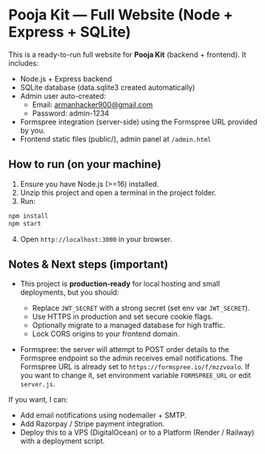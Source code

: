 # Pooja Kit — Full Website (Node + Express + SQLite)

This is a ready-to-run full website for **Pooja Kit** (backend + frontend). It includes:

- Node.js + Express backend
- SQLite database (data.sqlite3 created automatically)
- Admin user auto-created:
  - Email: armanhacker900@gmail.com
  - Password: admin-1234
- Formspree integration (server-side) using the Formspree URL provided by you.
- Frontend static files (public/), admin panel at `/admin.html`

## How to run (on your machine)

1. Ensure you have Node.js (>=16) installed.
2. Unzip this project and open a terminal in the project folder.
3. Run:

```bash
npm install
npm start
```

4. Open `http://localhost:3000` in your browser.

## Notes & Next steps (important)

- This project is **production-ready** for local hosting and small deployments, but you should:
  - Replace `JWT_SECRET` with a strong secret (set env var `JWT_SECRET`).
  - Use HTTPS in production and set secure cookie flags.
  - Optionally migrate to a managed database for high traffic.
  - Lock CORS origins to your frontend domain.

- Formspree: the server will attempt to POST order details to the Formspree endpoint so the admin receives email notifications. The Formspree URL is already set to `https://formspree.io/f/mzzvoalo`. If you want to change it, set environment variable `FORMSPREE_URL` or edit `server.js`.

If you want, I can:
- Add email notifications using nodemailer + SMTP.
- Add Razorpay / Stripe payment integration.
- Deploy this to a VPS (DigitalOcean) or to a Platform (Render / Railway) with a deployment script.
